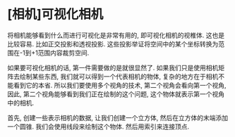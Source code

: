 # [相机]可视化相机

将相机能够看到什么而进行可视化是非常有用的, 即可视化相机的视椎体. 这也是比较容易. 比如正交投影和透视投影. 这些投影举证将空间中的某个坐标转换为范围在-1到+1范围内容裁剪空间.

如果要可视化相机的话, 第一件需要做的是就很显然了. 如果我们只是使用相机矩阵去绘制某些东西, 我们就可以得到一个代表相机的物体, 复杂的地方在于相机不能看到它的本省. 所以我们要使用多个视角的技术, 第二个视角会看向第一个视角, 因此, 第二个视角能够看到我们正在绘制的这个问题, 这个物体就表示第一个视角中的相机. 

首先, 创建一些表示相机的数据, 让我们创建一个立方体, 然后在立方体的末端添加一个圆锥. 我们会使用线段来绘制这个物体. 然后用索引来连接顶点. 

